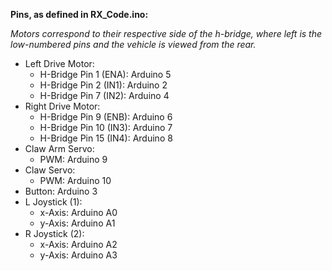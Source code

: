 **Pins, as defined in RX_Code.ino:**

*Motors correspond to their respective side of the h-bridge, where left is the low-numbered pins and the vehicle is viewed from the rear.*

- Left Drive Motor:
    - H-Bridge Pin 1 (ENA): Arduino 5
    - H-Bridge Pin 2 (IN1): Arduino 2
    - H-Bridge Pin 7 (IN2): Arduino 4
- Right Drive Motor:
    - H-Bridge Pin 9 (ENB): Arduino 6
    - H-Bridge Pin 10 (IN3): Arduino 7
    - H-Bridge Pin 15 (IN4): Arduino 8
- Claw Arm Servo:
    - PWM: Arduino 9
- Claw Servo:
    - PWM: Arduino 10
- Button: Arduino 3
- L Joystick (1):
    - x-Axis: Arduino A0
    - y-Axis: Arduino A1
- R Joystick (2):
    - x-Axis: Arduino A2
    - y-Axis: Arduino A3
